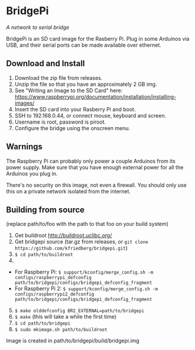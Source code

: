 # BridgePi
*A network to serial bridge*

BridgePi is an SD card image for the Rasberry Pi.  Plug in some Arduinos via USB, and their serial ports can be made available over ethernet.

## Download and Install
1. Download the zip file from releases.
2. Unzip the file so that you have an approximately 2 GB img.
2. See "Writing an Image to the SD Card" here: https://www.raspberrypi.org/documentation/installation/installing-images/
3. Insert the SD card into your Rasberry Pi and boot.
4. SSH to 192.168.0.44, or connect mouse, keyboard and screen.
5. Username is root, password is piroot.
6. Configure the bridge using the onscreen menu.

## Warnings
The Raspberry Pi can probably only power a couple Arduinos from its power supply.  Make sure that you have enough external power for all the Arduinos you plug in.

There's no security on this image, not even a firewall.  You should only use this on a private network isolated from the internet.

## Building from source

(replace path/to/foo with the path to that foo on your build system)

1. Get buildroot http://buildroot.uclibc.org/
2. Get bridgepi source (tar.gz from releases, or `git clone https://github.com/kfriedberg/bridgepi.git`)
3. `$ cd path/to/buildroot`
4. 
 * For Raspberry Pi: `$ support/kconfig/merge_config.sh -m configs/raspberrypi_defconfig path/to/bridgepi/configs/bridgepi_defconfig_fragment`
 * For Raspberry Pi 2: `$ support/kconfig/merge_config.sh -m configs/raspberrypi2_defconfig path/to/bridgepi/configs/bridgepi_defconfig_fragment`
5. `$ make olddefconfig BR2_EXTERNAL=path/to/bridgepi` 
6. `$ make` (this will take a while the first time)
7. `$ cd path/to/bridgepi`
8. `$ sudo mkimage.sh path/to/buildroot`

Image is created in path/to/bridgepi/build/bridgepi.img
